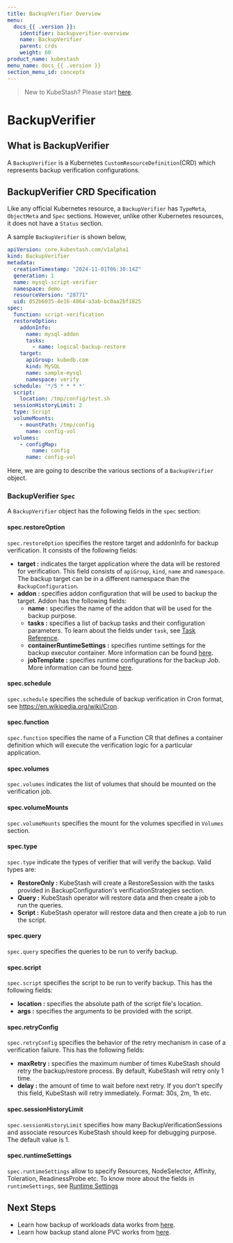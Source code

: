 ```yaml
---
title: BackupVerifier Overview
menu:
  docs_{{ .version }}:
    identifier: backupverifier-overview
    name: BackupVerifier
    parent: crds
    weight: 60
product_name: kubestash
menu_name: docs_{{ .version }}
section_menu_id: concepts
---
```


> New to KubeStash? Please start [here](/docs/concepts/README.md).

# BackupVerifier

## What is BackupVerifier

A `BackupVerifier` is a Kubernetes `CustomResourceDefinition`(CRD) which represents backup verification configurations.

## BackupVerifier CRD Specification

Like any official Kubernetes resource, a `BackupVerifier` has `TypeMeta`, `ObjectMeta` and `Spec` sections. However, unlike other Kubernetes resources, it does not have a `Status` section.

A sample `BackupVerifier` is shown below,

```yaml
apiVersion: core.kubestash.com/v1alpha1
kind: BackupVerifier
metadata:
  creationTimestamp: "2024-11-01T06:30:14Z"
  generation: 1
  name: mysql-script-verifier
  namespace: demo
  resourceVersion: "28771"
  uid: 052b6035-4e16-4864-a3ab-bc0aa2bf1825
spec:
  function: script-verification
  restoreOption:
    addonInfo:
      name: mysql-addon
      tasks:
        - name: logical-backup-restore
    target:
      apiGroup: kubedb.com
      kind: MySQL
      name: sample-mysql
      namespace: verify
  schedule: '*/5 * * * *'
  script:
    location: /tmp/config/test.sh
  sessionHistoryLimit: 2
  type: Script
  volumeMounts:
    - mountPath: /tmp/config
      name: config-vol
  volumes:
    - configMap:
        name: config
      name: config-vol
```

Here, we are going to describe the various sections of a `BackupVerifier` object.

### BackupVerifier `Spec`

A `BackupVerifier` object has the following fields in the `spec` section:

#### spec.restoreOption
`spec.restoreOption` specifies the restore target and addonInfo for backup verification. It consists of the following fields:
- **target :** indicates the target application where the data will be restored for verification. This field consists of `apiGroup`, `kind`, `name` and `namespace`. The backup target can be in a different namespace than the `BackupConfiguration`.
- **addon :** specifies addon configuration that will be used to backup the target. Addon has the following fields:
  - **name :** specifies the name of the addon that will be used for the backup purpose.
  - **tasks :** specifies a list of backup tasks and their configuration parameters. To learn about the fields under `task`, see [Task Reference](/docs/concepts/crds/backupconfiguration#task-reference).
  - **containerRuntimeSettings :** specifies runtime settings for the backup executor container. More information can be found [here](/docs/concepts/crds/backupconfiguration#container-level-runtime-settings).
  - **jobTemplate :** specifies runtime configurations for the backup Job. More information can be found [here](/docs/concepts/crds/backupconfiguration#podtemplate-spec).
  
#### spec.schedule

`spec.schedule` specifies the schedule of backup verification in Cron format, see https://en.wikipedia.org/wiki/Cron.

#### spec.function

`spec.function` specifies the name of a Function CR that defines a container definition which will execute the verification logic for a particular application.

#### spec.volumes

`spec.volumes` indicates the list of volumes that should be mounted on the verification job.

#### spec.volumeMounts

`spec.volumeMounts` specifies the mount for the volumes specified in `Volumes` section.

#### spec.type

`spec.type` indicate the types of verifier that will verify the backup. Valid types are:
- **RestoreOnly :** KubeStash will create a RestoreSession with the tasks provided in BackupConfiguration's verificationStrategies section.
- **Query :** KubeStash operator will restore data and then create a job to run the queries.
- **Script :** KubeStash operator will restore data and then create a job to run the script.

#### spec.query

`spec.query` specifies the queries to be run to verify backup.

#### spec.script 

`spec.script` specifies the script to be run to verify backup. This has the following fields:
- **location :** specifies the absolute path of the script file's location.
- **args :** specifies the arguments to be provided with the script.

#### spec.retryConfig

`spec.retryConfig` specifies the behavior of the retry mechanism in case of a verification failure. This has the following fields:
- **maxRetry :** specifies the maximum number of times KubeStash should retry the backup/restore process. By default, KubeStash will retry only 1 time.
- **delay :** the amount of time to wait before next retry. If you don't specify this field, KubeStash will retry immediately. Format: 30s, 2m, 1h etc.

#### spec.sessionHistoryLimit

`spec.sessionHistoryLimit` specifies how many BackupVerificationSessions and associate resources KubeStash should keep for debugging purpose. The default value is 1.

#### spec.runtimeSettings

`spec.runtimeSettings` allow to specify Resources, NodeSelector, Affinity, Toleration, ReadinessProbe etc. To know more about the fields in `runtimeSettings`, see [Runtime Settings](/docs/concepts/crds/backupconfiguration#runtime-settings)

## Next Steps

- Learn how backup of workloads data works from [here](/docs/guides/workloads/overview/index.md).
- Learn how backup stand alone PVC works from [here](/docs/guides/volumes/overview/index.md).
